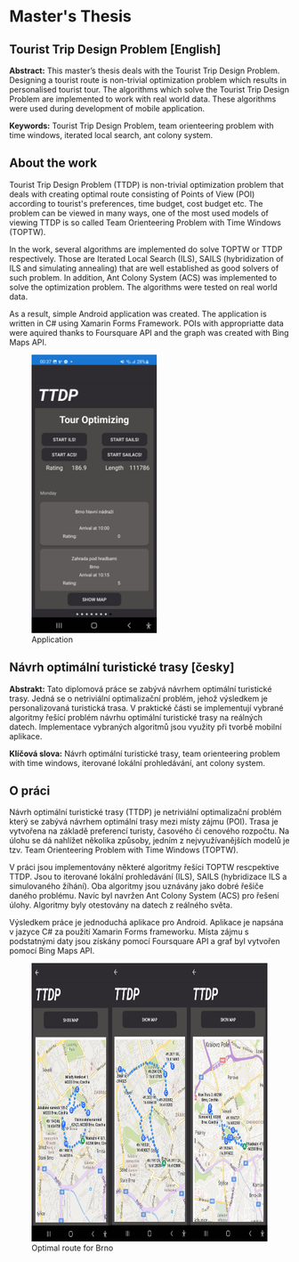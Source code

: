 # Master's Thesis

## Tourist Trip Design Problem \[English]
**Abstract:** This master’s thesis deals with the Tourist Trip Design Problem. Designing a tourist route is non-trivial optimization problem which results in personalised tourist tour. The algorithms which solve the Tourist Trip Design Problem are implemented to work with real world data. These algorithms were used during development of mobile application.

**Keywords:** Tourist Trip Design Problem, team orienteering problem with time windows, iterated local search, ant colony system.

## About the work

Tourist Trip Design Problem (TTDP) is non-trivial optimization problem that deals with creating optimal route consisting of Points of View (POI) according to tourist's preferences, time budget, cost budget etc. The problem can be viewed in many ways, one of the most used models of viewing TTDP is so called Team Orienteering Problem with Time Windows (TOPTW).

In the work, several algorithms are implemented do solve TOPTW or TTDP respectively. Those are Iterated Local Search (ILS), SAILS (hybridization of ILS and simulating annealing) that are well established as good solvers of such problem. In addition, Ant Colony System (ACS) was implemented to solve the optimization problem. The algorithms were tested on real world data.

As a result, simple Android application was created. The application is written in C# using Xamarin Forms Framework. POIs with appropriatte data were aquired thanks to Foursquare API and the graph was created with Bing Maps API.

<p allign="center">
    <figure>
        <img
            src="./assets/images/app.jpg"
            alt="app_screenshot"
            height="500">
        <figcaption>Application</figcaption>
    </figure>
</p>

## Návrh optimální turistické trasy \[česky]
**Abstrakt:** Tato diplomová práce se zabývá návrhem optimální turistické trasy. Jedná se o netriviální optimalizační problém, jehož výsledkem je personalizovaná turistická trasa. V praktické části se implementují vybrané algoritmy řešící problém návrhu optimální turistické trasy na reálných datech. Implementace vybraných algoritmů jsou využity při tvorbě mobilní aplikace.

**Klíčová slova:** Návrh optimální turistické trasy, team orienteering problem with time windows,
iterované lokální prohledávání, ant colony system.

## O práci

Návrh optimální turistické trasy (TTDP) je netriviální optimalizační problém který se zabývá návrhem optimální trasy mezi místy zájmu (POI). Trasa je vytvořena na základě preferencí turisty, časového či cenového rozpočtu. Na úlohu se dá nahlížet několika způsoby, jedním z nejvyužívanějších modelů je tzv. Team Orienteering Problem with Time Windows (TOPTW).

V práci jsou implementovány některé algoritmy řešíci TOPTW rescpektive TTDP. Jsou to iterované lokální prohledávání (ILS), SAILS (hybridizace ILS a simulovaného žíhání). Oba algoritmy jsou uznávány jako dobré řešiče daného problému. Navíc byl navržen Ant Colony System (ACS) pro řešení úlohy. Algoritmy byly otestovány na datech z reálného světa.

Výsledkem práce je jednoduchá aplikace pro Android. Aplikace je napsána v jazyce C# za použití Xamarin Forms frameworku. Místa zájmu s podstatnými daty jsou získány pomocí Foursquare API a graf byl vytvořen pomocí Bing Maps API.

<p style="text-align: center;">
    <figure>
        <img
            src="./assets/images/route.jpg"
            alt="route"
            height="500">
        <figcaption>Optimal route for Brno</figcaption>
    </figure>
</p>